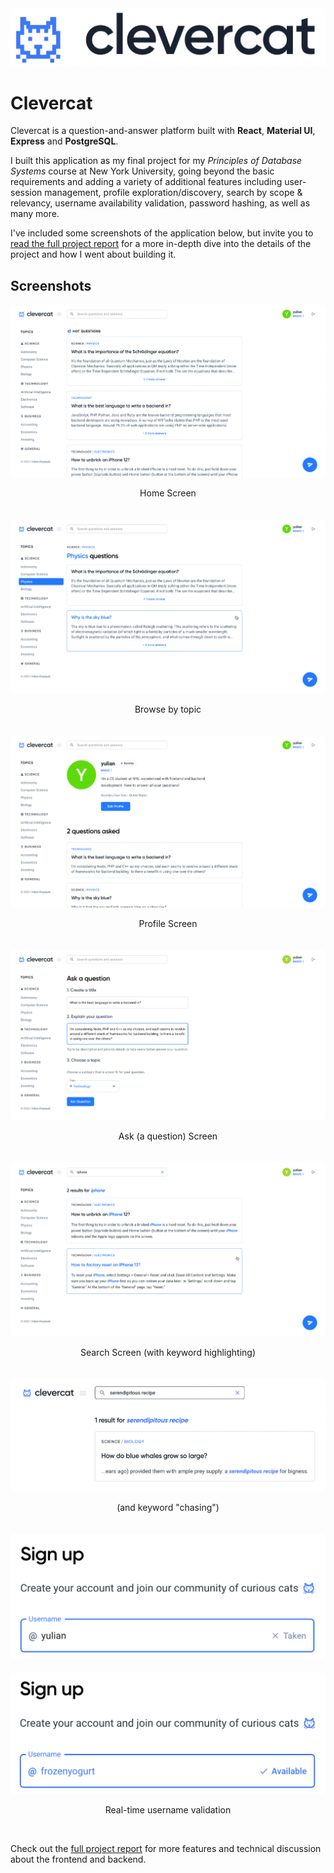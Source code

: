 <img src="assets/logo.png" style="border-radius: 6px; margin: 0 auto"/>

# Clevercat

Clevercat is a question-and-answer platform built with **React**, **Material UI**, **Express** and **PostgreSQL**.

I built this application as my final project for my _Principles of Database Systems_ course at New York University, going beyond the basic requirements and adding a variety of additional features including user-session management, profile exploration/discovery, search by scope & relevancy, username availability validation, password hashing, as well as many more.

I've included some screenshots of the application below, but invite you to [read the full project report](https://docs.google.com/document/d/1zMaOHhK5QVISJhw-zEy4btloMn8hCeytYXa21A--pWg/edit?usp=sharing) for a more in-depth dive into the details of the project and how I went about building it.

## Screenshots

<img src="assets/screenshots/home-screen.png" style="border-radius: 6px; margin: 0 auto"/>
<p align="center">Home Screen</p>

<img src="assets/screenshots/browse-by-topic.png" style="border-radius: 6px; margin: 0 auto; margin-top: 20px"/>
<p align="center">Browse by topic</p>

<img src="assets/screenshots/profile-screen.png" style="border-radius: 6px; margin: 0 auto; margin-top: 20px"/>
<p align="center">Profile Screen</p>

<img src="assets/screenshots/ask-screen.png" style="border-radius: 6px; margin: 0 auto; margin-top: 20px"/>
<p align="center">Ask (a question) Screen</p>

<img src="assets/screenshots/search-4.png" style="border-radius: 6px; margin: 0 auto; margin-top: 20px"/>
<p align="center">Search Screen (with keyword highlighting)</p>

<img src="assets/screenshots/search-3.png" style="border-radius: 6px; margin: 0 auto; margin-top: 20px"/>
<p align="center">(and keyword "chasing")</p>

<img src="assets/screenshots/username-taken.png" style="border-radius: 6px; margin: 0 auto; margin-top: 20px"/>
<img src="assets/screenshots/username-available.png" style="border-radius: 6px; margin: 0 auto; margin-top: 20px"/>
<p align="center">Real-time username validation</p>
<br/>

Check out the [full project report](https://docs.google.com/document/d/1zMaOHhK5QVISJhw-zEy4btloMn8hCeytYXa21A--pWg/edit?usp=sharing) for more features and technical discussion about the frontend and backend.

<br/>
